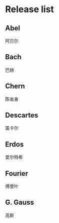 # Release list

## Abel
  阿贝尔
## Bach
  巴赫
## Chern
  陈省身
## Descartes
  笛卡尔
  
## Erdos
  爱尔特希

## Fourier
  傅里叶

## G. Gauss
  高斯
